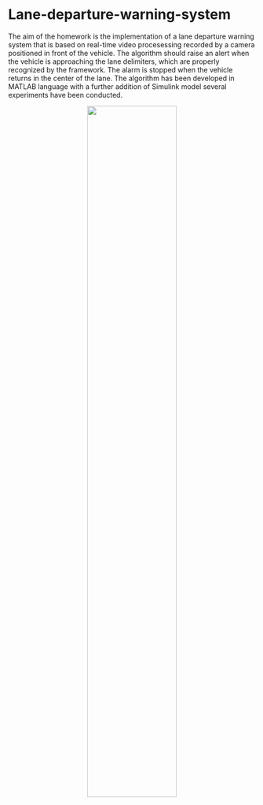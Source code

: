 # Lane-departure-warning-system
The aim of the homework is the implementation of a lane departure warning system that is
based on real-time video procesessing recorded by a camera positioned in front of the vehicle.
The algorithm should raise an alert when the vehicle is approaching the lane delimiters, which
are properly recognized by the framework. The alarm is stopped when the vehicle returns in
the center of the lane. The algorithm has been developed in MATLAB language with a further
addition of Simulink model several experiments have been conducted.

<p align="center">
  <img align="center" src="https://user-images.githubusercontent.com/58294122/204318295-96721e6b-1c37-4d67-aaaa-956ad907d96c.gif" align="left" width=60%>
</p>

